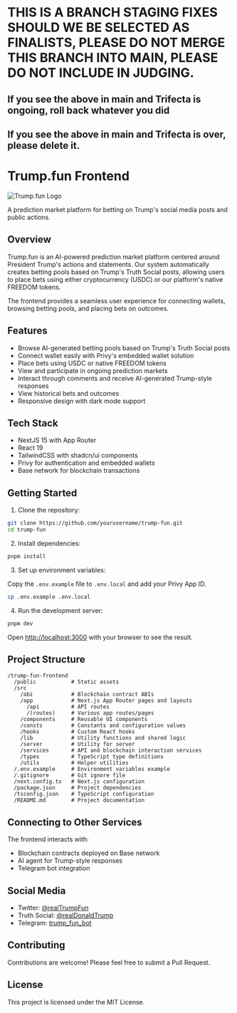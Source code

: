 # THIS IS A BRANCH STAGING FIXES SHOULD WE BE SELECTED AS FINALISTS, PLEASE DO NOT MERGE THIS BRANCH INTO MAIN, PLEASE DO NOT INCLUDE IN JUDGING.

## If you see the above in main and Trifecta is ongoing, roll back whatever you did

## If you see the above in main and Trifecta is over, please delete it.

# Trump.fun Frontend

![Trump.fun Logo](https://fxewzungnacaxpsnowcu.supabase.co/storage/v1/object/public/trump-fun/logo/trump.fun.logo.jpg)

A prediction market platform for betting on Trump's social media posts and public actions.

## Overview

Trump.fun is an AI-powered prediction market platform centered around President Trump's actions and statements. Our system automatically creates betting pools based on Trump's Truth Social posts, allowing users to place bets using either cryptocurrency (USDC) or our platform's native FREEDOM tokens.

The frontend provides a seamless user experience for connecting wallets, browsing betting pools, and placing bets on outcomes.

## Features

- Browse AI-generated betting pools based on Trump's Truth Social posts
- Connect wallet easily with Privy's embedded wallet solution
- Place bets using USDC or native FREEDOM tokens
- View and participate in ongoing prediction markets
- Interact through comments and receive AI-generated Trump-style responses
- View historical bets and outcomes
- Responsive design with dark mode support

## Tech Stack

- NextJS 15 with App Router
- React 19
- TailwindCSS with shadcn/ui components
- Privy for authentication and embedded wallets
- Base network for blockchain transactions

## Getting Started

1. Clone the repository:

```bash
git clone https://github.com/yourusername/trump-fun.git
cd trump-fun
```

2. Install dependencies:

```bash
pnpm install
```

3. Set up environment variables:

Copy the `.env.example` file to `.env.local` and add your Privy App ID.

```bash
cp .env.example .env.local
```

4. Run the development server:

```bash
pnpm dev
```

Open [http://localhost:3000](http://localhost:3000) with your browser to see the result.

## Project Structure

```
/trump-fun-frontend
  /public           # Static assets
  /src
    /abi            # Blockchain contract ABIs
    /app            # Next.js App Router pages and layouts
      /api          # API routes
      /(routes)     # Various app routes/pages
    /components     # Reusable UI components
    /consts         # Constants and configuration values
    /hooks          # Custom React hooks
    /lib            # Utility functions and shared logic
    /server         # Utility for server
    /services       # API and blockchain interaction services
    /types          # TypeScript type definitions
    /utils          # Helper utilities
  /.env.example     # Environment variables example
  /.gitignore       # Git ignore file
  /next.config.ts   # Next.js configuration
  /package.json     # Project dependencies
  /tsconfig.json    # TypeScript configuration
  /README.md        # Project documentation
```

## Connecting to Other Services

The frontend interacts with:

- Blockchain contracts deployed on Base network
- AI agent for Trump-style responses
- Telegram bot integration

## Social Media

- Twitter: [@realTrumpFun](https://x.com/realTrumpFun)
- Truth Social: [@realDonaldTrump](https://truthsocial.com/@realDonaldTrump)
- Telegram: [trump_fun_bot](https://t.me/trump_fun_bot)

## Contributing

Contributions are welcome! Please feel free to submit a Pull Request.

## License

This project is licensed under the MIT License.
